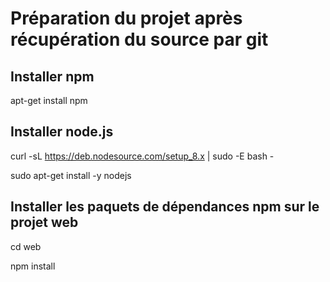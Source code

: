 # Préparation du projet après récupération du source par git

## Installer npm
apt-get install npm

## Installer node.js

curl -sL https://deb.nodesource.com/setup_8.x | sudo -E bash -

sudo apt-get install -y nodejs

## Installer les paquets de dépendances npm sur le projet web

cd web

npm install